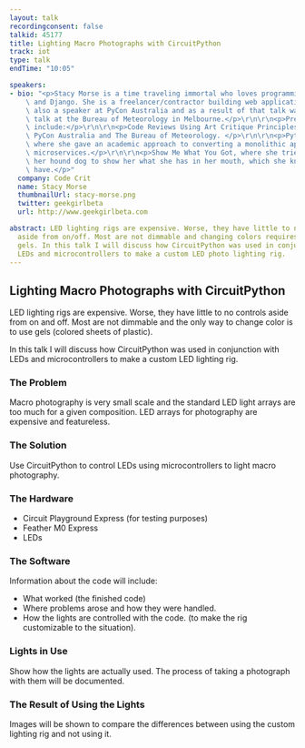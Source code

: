 ```yaml
---
layout: talk
recordingconsent: false
talkid: 45177
title: Lighting Macro Photographs with CircuitPython
track: iot
type: talk
endTime: "10:05"

speakers:
- bio: "<p>Stacy Morse is a time traveling immortal who loves programming in Python\
    \ and Django. She is a freelancer/contractor building web applications. She was\
    \ also a speaker at PyCon Australia and as a result of that talk was invited to\
    \ talk at the Bureau of Meteorology in Melbourne.</p>\r\n\r\n<p>Previous talks\
    \ include:</p>\r\n\r\n<p>Code Reviews Using Art Critique Principles, given at\
    \ PyCon Australia and The Bureau of Meteorology. </p>\r\n\r\n<p>Python Microservices,\
    \ where she gave an academic approach to converting a monolithic application into\
    \ microservices.</p>\r\n\r\n<p>Show Me What You Got, where she tried to convince\
    \ her hound dog to show her what she has in her mouth, which she knows she shouldn't\
    \ have.</p>"
  company: Code Crit
  name: Stacy Morse
  thumbnailUrl: stacy-morse.png
  twitter: geekgirlbeta
  url: http://www.geekgirlbeta.com

abstract: LED lighting rigs are expensive. Worse, they have little to no controls
  aside from on/off. Most are not dimmable and changing colors requires the use of
  gels. In this talk I will discuss how CircuitPython was used in conjunction with
  LEDs and microcontrollers to make a custom LED photo lighting rig.
---
```

## Lighting Macro Photographs with CircuitPython

LED lighting rigs are expensive. Worse, they have little to no controls aside from on and off. Most are not dimmable and the only way to change color is to use gels (colored sheets of plastic).

In this talk I will discuss how CircuitPython was used in conjunction with LEDs and microcontrollers to make a custom LED lighting rig.

### The Problem

Macro photography is very small scale and the standard LED light arrays are too much for a given composition. LED arrays for photography are expensive and featureless. 

### The Solution

Use CircuitPython to control LEDs using microcontrollers to light macro photography.

### The Hardware

* Circuit Playground Express (for testing purposes)
* Feather M0 Express
* LEDs

### The Software

Information about the code will include:

* What worked (the finished code)
* Where problems arose and how they were handled.
* How the lights are controlled with the code. (to make the rig customizable to the situation).

### Lights in Use

Show how the lights are actually used. The process of taking a photograph with them will be documented.

### The Result of Using the Lights

Images will be shown to compare the differences between using the custom lighting rig and not using it.
